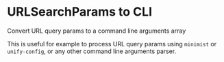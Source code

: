 # URLSearchParams to CLI

Convert URL query params to a command line arguments array

This is useful for example to process URL query params using `minimist` or `unify-config`, or any other command line arguments parser.